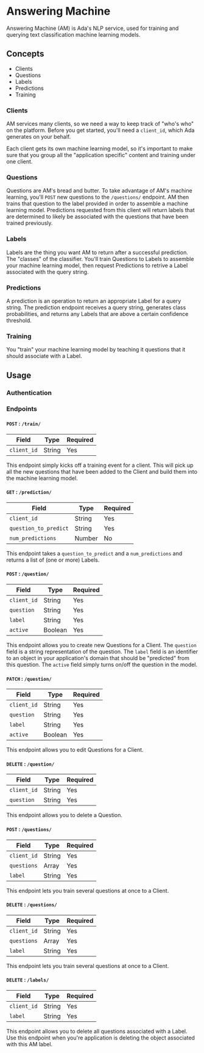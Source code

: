 # Answering Machine

Answering Machine (AM) is Ada's NLP service, used for training and querying text classification machine learning models.

## Concepts

- Clients
- Questions
- Labels
- Predictions
- Training

### Clients

AM services many clients, so we need a way to keep track of "who's who" on the platform. Before you get started, you'll need a `client_id`, which Ada generates on your behalf.

Each client gets its own machine learning model, so it's important to make sure that you group all the "application specific" content and training under one client.

### Questions

Questions are AM's bread and butter. To take advantage of AM's machine learning, you'll `POST` new questions to the `/questions/` endpoint. AM then trains that question to the label provided in order to assemble a machine learning model. Predictions requested from this client will return labels that are determined to likely be associated with the questions that have been trained previously.

### Labels

Labels are the thing you want AM to return after a successful prediction. The "classes" of the classifier. You'll train Questions to Labels to assemble your machine learning model, then request Predictions to retrive a Label associated with the query string.

### Predictions

A prediction is an operation to return an appropriate Label for a query string. The prediction endpoint receives a query string, generates class probabilities, and returns any Labels that are above a certain confidence threshold.

### Training

You "train" your machine learning model by teaching it questions that it should associate with a Label.

## Usage

### Authentication

### Endpoints

#### `POST` : `/train/`

| Field | Type | Required |
|-------|------|----------|
|`client_id` | String | Yes |

This endpoint simply kicks off a training event for a client. This will pick up all the new questions that have been added to the Client and build them into the machine learning model.

#### `GET` : `/prediction/`

| Field | Type |Required |
|-------|------|----------|
|`client_id` | String | Yes |
|`question_to_predict` | String | Yes |
|`num_predictions`| Number | No|

This endpoint takes a `question_to_predict` and a `num_predictions` and returns a list of (one or more) Labels.

#### `POST` : `/question/`

| Field | Type |Required |
|-------|------|----------|
|`client_id` | String | Yes |
|`question`|String|Yes|
|`label`|String|Yes|
|`active`|Boolean|Yes|

This endpoint allows you to create new Questions for a Client. The `question` field is a string representation of the question. The `label` field is an identifier to an object in your application's domain that should be "predicted" from this question. The `active` field simply turns on/off the question in the model.

#### `PATCH` : `/question/`

| Field | Type |Required |
|-------|------|----------|
|`client_id` | String | Yes |
|`question`|String|Yes|
|`label`|String|Yes|
|`active`|Boolean|Yes|

This endpoint allows you to edit Questions for a Client.

#### `DELETE` : `/question/`

| Field | Type |Required |
|-------|------|----------|
|`client_id` | String | Yes |
|`question`|String|Yes|
This endpoint allows you to delete a Question.


#### `POST` : `/questions/`
| Field | Type |Required |
|-------|------|----------|
|`client_id` | String | Yes |
|`questions` | Array | Yes |
|`label` | String | Yes |

This endpoint lets you train several questions at once to a Client.

#### `DELETE` : `/questions/`
| Field | Type |Required |
|-------|------|----------|
|`client_id` | String | Yes |
|`questions` | Array | Yes |
|`label` | String | Yes |

This endpoint lets you train several questions at once to a Client.


#### `DELETE` : `/labels/`
| Field | Type |Required |
|-------|------|----------|
|`client_id` | String | Yes |
|`label`|String|Yes|

This endpoint allows you to delete all questions associated with a Label. Use this endpoint when you're application is deleting the object associated with this AM label.
